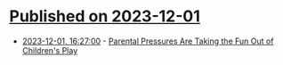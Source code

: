 # [Published on 2023-12-01](index.md)

* [2023-12-01, 16:27:00](https://soylentnews.org/article.pl?sid=23/11/30/088238&from=rss) - [Parental Pressures Are Taking the Fun Out of Children's Play](https://soylentnews.org/article.pl?sid=23/11/30/088238&from=rss)
